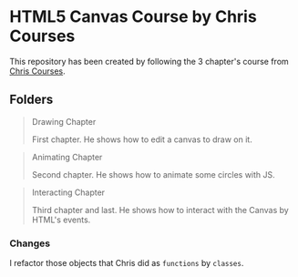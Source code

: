 # HTML5 Canvas Course by Chris Courses

This repository has been created by following the 3 chapter's course from [Chris Courses](https://chriscourses.com/courses/canvas-for-beginners).

## Folders

> Drawing Chapter
>
> First chapter. He shows how to edit a canvas to draw on it.

> Animating Chapter
>
> Second chapter. He shows how to animate some circles with JS.

> Interacting Chapter
>
> Third chapter and last. He shows how to interact with the Canvas by HTML's events.

### Changes

I refactor those objects that Chris did as `functions` by `classes`.